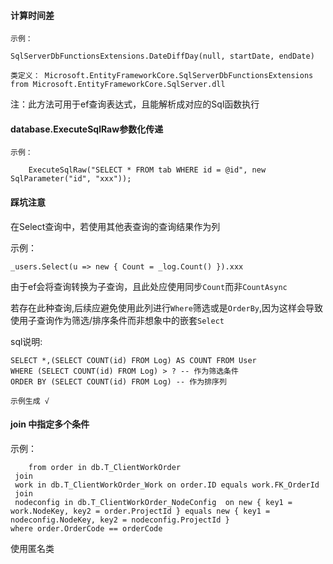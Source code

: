 
#### 计算时间差 ####

	示例：

	SqlServerDbFunctionsExtensions.DateDiffDay(null, startDate, endDate)

	类定义： Microsoft.EntityFrameworkCore.SqlServerDbFunctionsExtensions from Microsoft.EntityFrameworkCore.SqlServer.dll

注：此方法可用于ef查询表达式，且能解析成对应的Sql函数执行

#### database.ExecuteSqlRaw参数化传递 ####

	示例：
	
		ExecuteSqlRaw("SELECT * FROM tab WHERE id = @id", new SqlParameter("id", "xxx"));	

#### 踩坑注意 ####

在Select查询中，若使用其他表查询的查询结果作为列

示例：

	_users.Select(u => new { Count = _log.Count() }).xxx

由于ef会将查询转换为子查询，且此处应使用同步`Count`而非`CountAsync`

若存在此种查询,后续应避免使用此列进行`Where`筛选或是`OrderBy`,因为这样会导致使用子查询作为筛选/排序条件而非想象中的嵌套`Select`

sql说明:

	SELECT *,(SELECT COUNT(id) FROM Log) AS COUNT FROM User
	WHERE (SELECT COUNT(id) FROM Log) > ? -- 作为筛选条件
	ORDER BY (SELECT COUNT(id) FROM Log) -- 作为排序列 

	示例生成 √ 

#### join 中指定多个条件 ####

示例：

		from order in db.T_ClientWorkOrder
     join
     work in db.T_ClientWorkOrder_Work on order.ID equals work.FK_OrderId
     join
     nodeconfig in db.T_ClientWorkOrder_NodeConfig  on new { key1 = work.NodeKey, key2 = order.ProjectId } equals new { key1 = nodeconfig.NodeKey, key2 = nodeconfig.ProjectId }
	where order.OrderCode == orderCode

使用匿名类